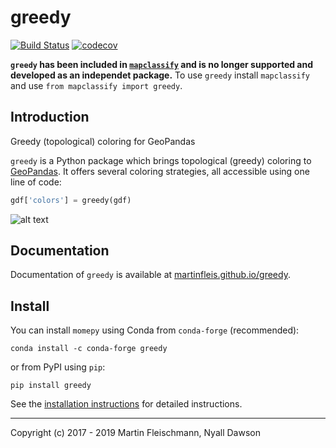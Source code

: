 # greedy
[![Build Status](https://travis-ci.org/martinfleis/greedy.svg?branch=master)](https://travis-ci.org/martinfleis/greedy) [![codecov](https://codecov.io/gh/martinfleis/greedy/branch/master/graph/badge.svg)](https://codecov.io/gh/martinfleis/greedy)

**`greedy` has been included in [`mapclassify`](https://github.com/pysal/mapclassify) and is no longer supported and developed as an independet package.**
To use `greedy` install `mapclassify` and use `from mapclassify import greedy`.

## Introduction
Greedy (topological) coloring for GeoPandas

`greedy` is a Python package which brings topological (greedy) coloring to [GeoPandas](http://geopandas.org).
It offers several coloring strategies, all accessible using one line of code:

```py
gdf['colors'] = greedy(gdf)
```

![alt text](https://github.com/martinfleis/greedy/blob/master/docs/_images/output_7_02.png?raw=true)

## Documentation
Documentation of `greedy` is available at [martinfleis.github.io/greedy](https://martinfleis.github.io/greedy/).


## Install
You can install `momepy` using Conda from `conda-forge` (recommended):

    conda install -c conda-forge greedy

or from PyPI using `pip`:

    pip install greedy

See the [installation instructions](https://martinfleis.github.io/greedy/install.html) for detailed instructions.

---
Copyright (c) 2017 - 2019 Martin Fleischmann, Nyall Dawson
